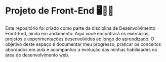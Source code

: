 # Projeto de Front-End 🖥️🧑‍💻
Este repositório foi criado como parte da disciplina de Desenvolvimento Front-End, ainda em andamento. Aqui você encontrará os exercícios, projetos e experimentações desenvolvidos ao longo do aprendizado.
O objetivo deste espaço é documentar meu progresso, praticar os conceitos abordados em aula e acompanhar a evolução das minhas habilidades na área de desenvolvimento web.

